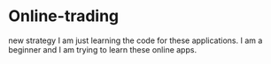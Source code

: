 # Online-trading
new strategy
I am just learning the code for these applications. I am a beginner and I am trying to learn these online apps.
